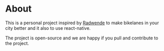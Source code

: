 # About

This is a personal project inspired by [Radwende](https://wiesbaden.radwende.de) to make bikelanes in your city better and it also to use react-native.

The project is open-source and we are happy if you pull and contribute to the project.
